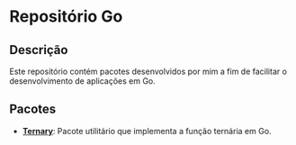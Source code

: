 # Repositório Go
## Descrição
Este repositório contém pacotes desenvolvidos por mim a fim de facilitar o desenvolvimento de aplicações em Go.

## Pacotes
- [**Ternary**](ternary/README.md): Pacote utilitário que implementa a função ternária em Go.